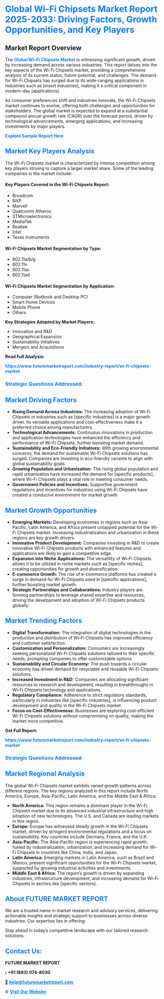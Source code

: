 <h1 style="color: #007BFF;">Global Wi-Fi Chipsets Market Report 2025-2033: Driving Factors, Growth Opportunities, and Key Players</h1>

<section id="overview">
<h2>Market Report Overview</h2>
<p>The <a href="https://www.futuremarketreport.com/industry-report/wi-fi-chipsets-market" style="color: #007BFF; text-decoration: none;"><strong>Global Wi-Fi Chipsets Market</strong></a> is witnessing significant growth, driven by increasing demand across various industries. This report delves into the key aspects of the Wi-Fi Chipsets market, providing a comprehensive analysis of its current status, future potential, and challenges. The demand for Wi-Fi Chipsets has surged due to its wide-ranging applications in industries such as [insert industries], making it a critical component in modern-day [applications].</p>
<p>As consumer preferences shift and industries innovate, the Wi-Fi Chipsets market continues to evolve, offering both challenges and opportunities for stakeholders. The global market is expected to expand at a substantial compound annual growth rate (CAGR) over the forecast period, driven by technological advancements, emerging applications, and increasing investments by major players.</p>
</section>

<section id="overview">
<p><a href="https://www.futuremarketreport.com/request-sample/reportId=115792" style="color: #007BFF; text-decoration: none;"><strong>Explore Sample Report Here</strong></a></p>
</section>

<section id="key-players">
<h2 style="color: #007BFF;">Market Key Players Analysis</h2>
<p>The Wi-Fi Chipsets market is characterized by intense competition among key players striving to capture a larger market share. Some of the leading companies in the market include:</p>
<h4>Key Players Covered in the Wi-Fi Chipsets Report:</h4>
<ul><li>Broadcom</li><li>NXP</li><li>Marvell</li><li>Qualcomm Atheros</li><li>STMicroelectronics</li><li>MediaTek</li><li>Realtek</li><li>Intel</li><li>Texas Instruments</li></ul>
<h4>Wi-Fi Chipsets Market Segmentation by Type:</h4>
<ul><li>802.11a/b/g</li><li>802.11n</li><li>802.11ac</li><li>802.11ad</li></ul>

<h4>Wi-Fi Chipsets Market Segmentation by Application:</h4>
<ul><li>Computer (Notbook and Desktop PC)</li><li>Smart Home Devices</li><li>Mobile Phone</li><li>Others</li></ul>
<p><strong>Key Strategies Adopted by Market Players:</strong></p>
<ul>
<li>Innovation and R&D</li>
<li>Geographical Expansion</li>
<li>Sustainability Initiatives</li>
<li>Mergers and Acquisitions</li>
</ul>
</section>

<section>
<p><strong>Read Full Analysis: </strong></p><a href="https://www.futuremarketreport.com/industry-report/wi-fi-chipsets-market" style="color: #007BFF; text-decoration: none;"><strong>https://www.futuremarketreport.com/industry-report/wi-fi-chipsets-market</strong></a>
<h3 style="color: #007BFF;">Strategic Questions Addressed:</h3>
</section>

<section id="driving-factors">
<h2 style="color: #007BFF;">Market Driving Factors</h2>
<ul>
<li><strong>Rising Demand Across Industries:</strong> The increasing adoption of Wi-Fi Chipsets in industries such as [specific industries] is a major growth driver. Its versatile applications and cost-effectiveness make it a preferred choice among manufacturers.</li>
<li><strong>Technological Advancements:</strong> Continuous innovations in production and application technologies have enhanced the efficiency and performance of Wi-Fi Chipsets, further boosting market demand.</li>
<li><strong>Sustainability and Eco-Friendly Initiatives:</strong> With growing environmental concerns, the demand for sustainable Wi-Fi Chipsets solutions has surged. Companies are investing in eco-friendly variants to align with global sustainability goals.</li>
<li><strong>Growing Population and Urbanization:</strong> The rising global population and rapid urbanization have increased the demand for [specific products], where Wi-Fi Chipsets plays a vital role in meeting consumer needs.</li>
<li><strong>Government Policies and Incentives:</strong> Supportive government regulations and incentives for industries using Wi-Fi Chipsets have created a conducive environment for market growth.</li>
</ul>
</section>

<section id="growth-opportunities">
<h2 style="color: #007BFF;">Market Growth Opportunities</h2>
<ul>
<li><strong>Emerging Markets:</strong> Developing economies in regions such as Asia-Pacific, Latin America, and Africa present untapped potential for the Wi-Fi Chipsets market. Increasing industrialization and urbanization in these regions are key growth drivers.</li>
<li><strong>Innovative Product Development:</strong> Companies investing in R&D to create innovative Wi-Fi Chipsets products with enhanced features and applications are likely to gain a competitive edge.</li>
<li><strong>Expansion into Niche Applications:</strong> The versatility of Wi-Fi Chipsets allows it to be utilized in niche markets such as [specific niches], creating opportunities for growth and diversification.</li>
<li><strong>E-commerce Growth:</strong> The rise of e-commerce platforms has created a surge in demand for Wi-Fi Chipsets used in [specific applications], further boosting market growth.</li>
<li><strong>Strategic Partnerships and Collaborations:</strong> Industry players are forming partnerships to leverage shared expertise and resources, driving the development and adoption of Wi-Fi Chipsets products globally.</li>
</ul>
</section>

<section id="trending-factors">
<h2 style="color: #007BFF;">Market Trending Factors</h2>
<ul>
<li><strong>Digital Transformation:</strong> The integration of digital technologies in the production and distribution of Wi-Fi Chipsets has improved efficiency and customer satisfaction.</li>
<li><strong>Customization and Personalization:</strong> Consumers are increasingly seeking personalized Wi-Fi Chipsets solutions tailored to their specific needs, prompting companies to offer customizable options.</li>
<li><strong>Sustainability and Circular Economy:</strong> The push towards a circular economy has driven demand for recyclable and reusable Wi-Fi Chipsets solutions.</li>
<li><strong>Increased Investment in R&D:</strong> Companies are allocating significant resources to research and development, resulting in breakthroughs in Wi-Fi Chipsets technology and applications.</li>
<li><strong>Regulatory Compliance:</strong> Adherence to strict regulatory standards, particularly in industries like [specific industries], is influencing product development and quality in the Wi-Fi Chipsets market.</li>
<li><strong>Focus on Cost-Effectiveness:</strong> Businesses are exploring cost-efficient Wi-Fi Chipsets solutions without compromising on quality, making the market more competitive.</li>
</ul>
</section>

<section>
<p><strong>Get Full Report: </strong></p><a href="https://www.futuremarketreport.com/industry-report/wi-fi-chipsets-market" style="color: #007BFF; text-decoration: none;"><strong>https://www.futuremarketreport.com/industry-report/wi-fi-chipsets-market</strong></a>
<h3 style="color: #007BFF;">Strategic Questions Addressed:</h3>
</section>


<section id="regional-analysis">
<h2 style="color: #007BFF;">Market Regional Analysis</h2>
<p>The global Wi-Fi Chipsets market exhibits varied growth patterns across different regions. The key regions analyzed in this report include North America, Europe, Asia-Pacific, Latin America, and the Middle East & Africa:</p>
<ul>
<li><strong>North America:</strong> This region remains a dominant player in the Wi-Fi Chipsets market due to its advanced industrial infrastructure and high adoption of new technologies. The U.S. and Canada are leading markets in this region.</li>
<li><strong>Europe:</strong> Europe has witnessed steady growth in the Wi-Fi Chipsets market, driven by stringent environmental regulations and a focus on sustainability. Key countries include Germany, France, and the U.K.</li>
<li><strong>Asia-Pacific:</strong> The Asia-Pacific region is experiencing rapid growth, fueled by industrialization, urbanization, and increasing demand for Wi-Fi Chipsets in countries like China, India, and Japan.</li>
<li><strong>Latin America:</strong> Emerging markets in Latin America, such as Brazil and Mexico, present significant opportunities for the Wi-Fi Chipsets market, supported by growing industrial activities and investments.</li>
<li><strong>Middle East & Africa:</strong> The region’s growth is driven by expanding industries, infrastructure development, and increasing demand for Wi-Fi Chipsets in sectors like [specific sectors].</li>
</ul>
</section>

<footer>
<h2 style="color: #007BFF;">About FUTURE MARKET REPORT</h2>
<p>We are a trusted name in market research and advisory services, delivering actionable insights and strategic support to businesses across diverse industries. Our expertise lies in offering:</p>

<p>Stay ahead in today’s competitive landscape with our tailored research solutions.</p>

<h2 style="color: #007BFF;">Contact Us:</h2>
<p><strong>FUTURE MARKET REPORT</strong></p>
<p>📞 <strong>+91 (883) 074-8030</strong></p>
<p>📧 <strong><a href="mailto:help@futuremarketreport.com" style="color: #007BFF;">help@futuremarketreport.com</a></strong></p>
<p>🌐 <strong><a href="https://www.futuremarketreport.com/" style="color: #007BFF;">Visit Our Website</a></strong></p>
</footer>
